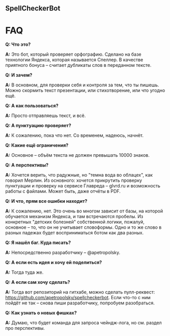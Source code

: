 ## SpellCheckerBot

FAQ
===
<b>Q: Что это?</b>

<b>A:</b> Это бот, который проверяет орфографию. Сделано на базе технологии Яндекса, которая называется Спеллер. 
В качестве приятного бонуса – считает дубликаты слов в переданном тексте.

<b>Q: И зачем?</b>

<b>A:</b> В основном, для проверки себя и контроля за тем, что ты пишешь. Можно скормить текст презентации, или стихотворение, или что угодно ещё.

<b>Q: А как пользоваться?</b>

<b>A:</b> Просто отправляешь текст, и всё. 

<b>Q: А пунктуацию проверяет?</b>

<b>A:</b> К сожалению, пока что нет. Со временем, надеюсь, начнёт. 

<b>Q: Какие ещё ограничения?</b>

<b>A:</b> Основное – объём текста не должен превышать 10000 знаков.

<b>Q: А перспективы?</b>

<b>A:</b> Хочется верить, что радужные, но "темна вода во облацех", как говорил Мерлин. Из основного: хочется прикрутить проверку пунктуации и 
проверку на сервисе Главреда – glvrd.ru и возможность работы с файлами. Может быть, даже отчёты в PDF. 

<b>Q: И что, прям все ошибки находит?</b>

<b>A:</b> К сожалению, нет. Это очень во многом зависит от базы, на которой обучается механизм Яндекса, и там встречаются пробелы. Из конкретных "детских болезней" 
собственной логики, пожалуй, основное – то, что он не учитывает словоформы. Одно и то же слово в разных падежах будет восприниматься ботом как два разных.

<b>Q: Я нашёл баг. Куда писать?</b>

<b>A:</b> Непосредственно разработчику – @apetropolsky.

<b>Q: А если есть идея и хочу ей поделиться?</b>

<b>A:</b> Тогда туда же.

<b>Q: А если сам хочу сделать?</b>

<b>A:</b> Тогда вот репозиторий на гитхабе, можно сделать пулл-реквест: https://github.com/apetropolsky/spellcheckerbot. Если что-то с ним пойдёт не так – снова пиши разработчику, попробуем разобраться. 

<b>Q: Как узнать о новых фишках?</b>

<b>A:</b> Думаю, что будет команда для запроса чейндж-лога, но см. раздел про перспективы. 
 
 